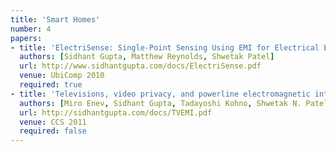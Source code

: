 ```yaml
---
title: 'Smart Homes'
number: 4
papers:
- title: 'ElectriSense: Single-Point Sensing Using EMI for Electrical Event Detection and Classification in the Home'
  authors: [Sidhant Gupta, Matthew Reynolds, Shwetak Patel]
  url: http://www.sidhantgupta.com/docs/ElectriSense.pdf
  venue: UbiComp 2010
  required: true
- title: 'Televisions, video privacy, and powerline electromagnetic interference'
  authors: [Miro Enev, Sidhant Gupta, Tadayoshi Kohno, Shwetak N. Patel]
  url: http://sidhantgupta.com/docs/TVEMI.pdf
  venue: CCS 2011
  required: false
---
```

<!-- - title: 'Zero-Effort In-Home Sleep and Insomnia Monitoring using Radio Signals'
  authors: [Chen-Yu Hsu, Aayush Ahuja, Shichao Yue, Rumen Hristov, Zachary Kabelac, and Dina Katabi]
  url: https://people.csail.mit.edu/cyhsu/papers/ezsleep_ubicomp17.pdf
  venue: UbiComp 2017
  required: false -->